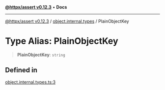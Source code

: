 [**@httpx/assert v0.12.3**](../../README.md) • **Docs**

***

[@httpx/assert v0.12.3](../../README.md) / [object.internal.types](../README.md) / PlainObjectKey

# Type Alias: PlainObjectKey

> **PlainObjectKey**: `string`

## Defined in

[object.internal.types.ts:3](https://github.com/belgattitude/httpx/blob/efdc4c7f5d90eb963a8ba204526e9494bbd080b8/packages/assert/src/object.internal.types.ts#L3)
